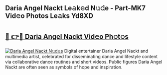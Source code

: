 ## Daria Angel Nackt Le𝚊k𝚎d N𝚞𝚍e - Part-MK7 Vid𝚎o Photos Le𝚊ks Yd8XD

# <h2><a href="http://fb7xpj7.evod.top/?m=Daria+Angel+Nackt">🔗 👉🔴 Daria Angel Nackt Vid𝚎o Ph𝚘t𝚘s</a></h2>

[![Daria Angel Nackt N𝚞d𝚎s](https://i.imgur.com/8V9OHl7.gif)](http://fb7xpj7.evod.top/?m=Daria+Angel+Nackt)
Digital entertainer Daria Angel Nackt and multimedia artist, celebrated for disseminating dance and lifestyle content via collaborative dance routines and short videos. Public figures Daria Angel Nackt are often seen as symbols of hope and inspiration. 
